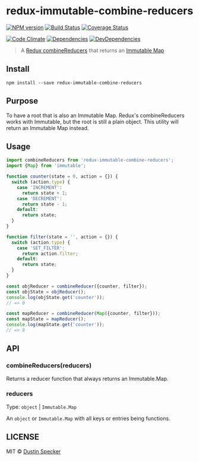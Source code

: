 # redux-immutable-combine-reducers
[![NPM version](https://badge.fury.io/js/redux-immutable-combine-reducers.svg)](https://badge.fury.io/js/redux-immutable-combine-reducers) [![Build Status](https://travis-ci.org/dustinspecker/redux-immutable-combine-reducers.svg)](https://travis-ci.org/dustinspecker/redux-immutable-combine-reducers) [![Coverage Status](https://img.shields.io/coveralls/dustinspecker/redux-immutable-combine-reducers.svg)](https://coveralls.io/r/dustinspecker/redux-immutable-combine-reducers?branch=master)

[![Code Climate](https://codeclimate.com/github/dustinspecker/redux-immutable-combine-reducers/badges/gpa.svg)](https://codeclimate.com/github/dustinspecker/redux-immutable-combine-reducers) [![Dependencies](https://david-dm.org/dustinspecker/redux-immutable-combine-reducers.svg)](https://david-dm.org/dustinspecker/redux-immutable-combine-reducers/#info=dependencies&view=table) [![DevDependencies](https://david-dm.org/dustinspecker/redux-immutable-combine-reducers/dev-status.svg)](https://david-dm.org/dustinspecker/redux-immutable-combine-reducers/#info=devDependencies&view=table)

> A [Redux combineReducers](http://redux.js.org/docs/api/combineReducers.html) that returns an [Immutable Map](https://facebook.github.io/immutable-js/docs/#/Map)

## Install
```
npm install --save redux-immutable-combine-reducers
```

## Purpose

To have a root that is also an Immutable Map. Redux's combineReducers works with Immutable, but the root is still a plain object. This utility will return an Immutable Map instead.

## Usage
```javascript
import combineReducers from 'redux-immutable-combine-reducers';
import {Map} from 'immutable';

function counter(state = 0, action = {}) {
  switch (action.type) {
    case 'INCREMENT':
      return state + 1;
    case 'DECREMENT':
      return state - 1;
    default:
      return state;
  }
}

function filter(state = '', action = {}) {
  switch (action.type) {
    case 'SET_FILTER':
      return action.filter;
    default:
      return state;
  }
}

const objReducer = combineReducer({counter, filter});
const objState = objReducer();
console.log(objState.get('counter'));
// => 0

const mapReducer = combineReducer(Map({counter, filter}));
const mapState = mapReducer();
console.log(mapState.get('counter'));
// => 0
```

## API

### combineReducers(reducers)

Returns a reducer function that always returns an Immutable.Map.

### reducers
Type: `object` | `Immutable.Map`

An `object` or `Immutable.Map` with all keys or entries being functions.

## LICENSE
MIT © [Dustin Specker](https://github.com/dustinspecker)
